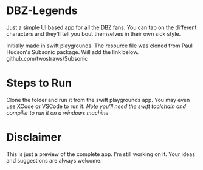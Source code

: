 # DBZ-Legends
Just a simple UI based app for all the DBZ fans. You can tap on the different characters and they'll tell you bout themselves in their own sick style.

Initially made in swift playgrounds. 
The resource file was cloned from Paul Hudson's Subsonic package. Will add the link below.
github.com/twostraws/Subsonic

# Steps to Run
Clone the folder and run it from the swift playgrounds app.
You may even use XCode or VSCode to run it.
*Note you'll need the swift toolchain and compiler to run it on a windows machine*

# Disclaimer
This is just a preview of the complete app. I'm still working on it. Your ideas and suggestions are always welcome.
